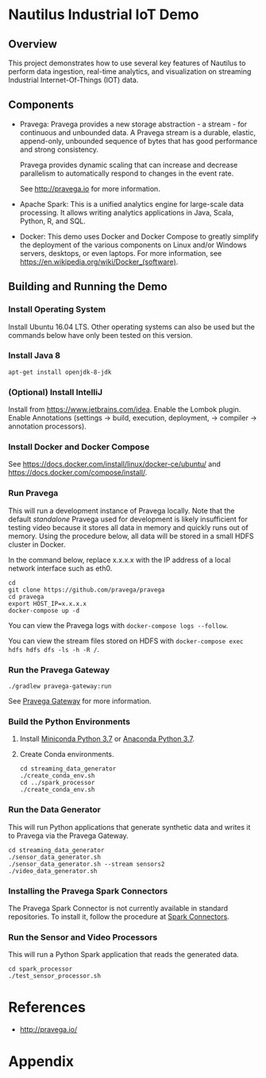 
# Nautilus Industrial IoT Demo

## Overview

This project demonstrates how to use several key features of Nautilus to perform data ingestion, real-time analytics,
and visualization on streaming Industrial Internet-Of-Things (IOT) data.

## Components

- Pravega: Pravega provides a new storage abstraction - a stream - for continuous and unbounded data. 
  A Pravega stream is a durable, elastic, append-only, unbounded sequence of bytes that has good performance and strong consistency.

  Pravega provides dynamic scaling that can increase and decrease parallelism to automatically respond
  to changes in the event rate.

  See <http://pravega.io> for more information.

- Apache Spark: This is a unified analytics engine for large-scale data processing.
  It allows writing analytics applications in Java, Scala, Python, R, and SQL.

- Docker: This demo uses Docker and Docker Compose to greatly simplify the deployment of the various
  components on Linux and/or Windows servers, desktops, or even laptops.
  For more information, see <https://en.wikipedia.org/wiki/Docker_(software)>.

## Building and Running the Demo

### Install Operating System

Install Ubuntu 16.04 LTS. Other operating systems can also be used but the commands below have only been tested
on this version.

### Install Java 8

```
apt-get install openjdk-8-jdk
```

### (Optional) Install IntelliJ

Install from <https://www.jetbrains.com/idea>.
Enable the Lombok plugin. 
Enable Annotations (settings -> build, execution, deployment, -> compiler -> annotation processors).

### Install Docker and Docker Compose

See <https://docs.docker.com/install/linux/docker-ce/ubuntu/>
and <https://docs.docker.com/compose/install/>.

### Run Pravega

This will run a development instance of Pravega locally.
Note that the default *standalone* Pravega used for development is likely insufficient for testing video because
it stores all data in memory and quickly runs out of memory.
Using the procedure below, all data will be stored in a small HDFS cluster in Docker.

In the command below, replace x.x.x.x with the IP address of a local network interface such as eth0.

```
cd
git clone https://github.com/pravega/pravega
cd pravega
export HOST_IP=x.x.x.x
docker-compose up -d
```

You can view the Pravega logs with `docker-compose logs --follow`.

You can view the stream files stored on HDFS with `docker-compose exec hdfs hdfs dfs -ls -h -R /`.

### Run the Pravega Gateway

```
./gradlew pravega-gateway:run
```

See [Pravega Gateway](pravega-gateway/README.md) for more information.

### Build the Python Environments

1. Install [Miniconda Python 3.7](https://docs.conda.io/en/latest/miniconda.html) or
   [Anaconda Python 3.7](https://www.anaconda.com/distribution/#download-section).

2. Create Conda environments.
    ```
    cd streaming_data_generator
    ./create_conda_env.sh
    cd ../spark_processor
    ./create_conda_env.sh
    ```

### Run the Data Generator

This will run Python applications that generate synthetic data and writes it to Pravega
via the Pravega Gateway.

```
cd streaming_data_generator
./sensor_data_generator.sh
./sensor_data_generator.sh --stream sensors2
./video_data_generator.sh
```

### Installing the Pravega Spark Connectors

The Pravega Spark Connector is not currently available in standard repositories.
To install it, follow the procedure at
[Spark Connectors](https://github.com/pravega/spark-connectors/tree/issue-11-chunked-reader#build-and-install-the-spark-connector).

### Run the Sensor and Video Processors

This will run a Python Spark application that reads the generated data. 

```
cd spark_processor
./test_sensor_processor.sh
```

# References

- <http://pravega.io/>

# Appendix
